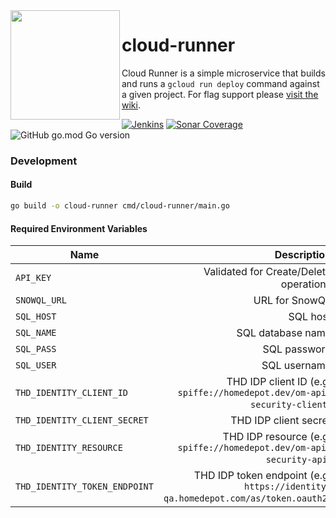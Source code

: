 <img src="https://github.homedepot.com/cd/cloud-runner/blob/media/cloud-runner.png" width="175" align="left">

# cloud-runner

Cloud Runner is a simple microservice that builds and runs a `gcloud run deploy` command against a given project. For flag support please [visit the wiki](https://github.homedepot.com/cd/cloud-runner/wiki).

[![Jenkins](https://cd-shields.apps-np.homedepot.com/jenkins/build?jobUrl=https%3A%2F%2Fcd-jenkins.apps-np.homedepot.com%2Fjob%2Fcd%2Fjob%2Fcloud-runner%2Fjob%2Fmaster%2F)](http://cd-jenkins.apps-np.homedepot.com/job/cd/job/cloud-runner/job/master/)
[![Sonar Coverage](https://cd-shields.apps-np.homedepot.com/sonar/coverage/cloud-runner?server=https%3A%2F%2Fsonar.homedepot.com&sonarVersion=7.8)](https://sonar.homedepot.com/component_measures?id=cloud-runner&metric=coverage)
![GitHub go.mod Go version](https://cd-shields.apps-np.homedepot.com/github/go-mod/go-version/cd/cloud-runner)

### Development

#### Build
```bash
go build -o cloud-runner cmd/cloud-runner/main.go
```

#### Required Environment Variables
| Name | Description |
|-|-:|
| `API_KEY` | Validated for Create/Delete operations |
| `SNOWQL_URL` | URL for SnowQL |
| `SQL_HOST` | SQL host |
| `SQL_NAME` | SQL database name |
| `SQL_PASS` | SQL password |
| `SQL_USER` | SQL username |
| `THD_IDENTITY_CLIENT_ID` | THD IDP client ID (e.g. `spiffe://homedepot.dev/om-api-security-client`)  |
| `THD_IDENTITY_CLIENT_SECRET` | THD IDP client secret |
| `THD_IDENTITY_RESOURCE` | THD IDP resource (e.g. `spiffe://homedepot.dev/om-api-security-api`) |
| `THD_IDENTITY_TOKEN_ENDPOINT` | THD IDP token endpoint (e.g. `https://identity-qa.homedepot.com/as/token.oauth2`) |
